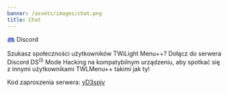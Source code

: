 ```yaml
---
banner: /assets/images/chat.png
title: Chat
---
```


<div id="discord" class="section-title">
    <svg fill="#6178C9" xmlns="http://www.w3.org/2000/svg" viewbox="0 0 50 50" width="18px" height="18px" style="vertical-align:middle;">
        <path d="M 41.625 10.769531 C 37.644531 7.566406 31.347656 7.023438 31.078125 7.003906 C 30.660156 6.96875 30.261719 7.203125 30.089844 7.589844 C 30.074219 7.613281 29.9375 7.929688 29.785156 8.421875 C 32.417969 8.867188 35.652344 9.761719 38.578125 11.578125 C 39.046875 11.867188 39.191406 12.484375 38.902344 12.953125 C 38.710938 13.261719 38.386719 13.429688 38.050781 13.429688 C 37.871094 13.429688 37.6875 13.378906 37.523438 13.277344 C 32.492188 10.15625 26.210938 10 25 10 C 23.789063 10 17.503906 10.15625 12.476563 13.277344 C 12.007813 13.570313 11.390625 13.425781 11.101563 12.957031 C 10.808594 12.484375 10.953125 11.871094 11.421875 11.578125 C 14.347656 9.765625 17.582031 8.867188 20.214844 8.425781 C 20.0625 7.929688 19.925781 7.617188 19.914063 7.589844 C 19.738281 7.203125 19.34375 6.960938 18.921875 7.003906 C 18.652344 7.023438 12.355469 7.566406 8.320313 10.8125 C 6.214844 12.761719 2 24.152344 2 34 C 2 34.175781 2.046875 34.34375 2.132813 34.496094 C 5.039063 39.605469 12.972656 40.941406 14.78125 41 C 14.789063 41 14.800781 41 14.8125 41 C 15.132813 41 15.433594 40.847656 15.621094 40.589844 L 17.449219 38.074219 C 12.515625 36.800781 9.996094 34.636719 9.851563 34.507813 C 9.4375 34.144531 9.398438 33.511719 9.765625 33.097656 C 10.128906 32.683594 10.761719 32.644531 11.175781 33.007813 C 11.234375 33.0625 15.875 37 25 37 C 34.140625 37 38.78125 33.046875 38.828125 33.007813 C 39.242188 32.648438 39.871094 32.683594 40.238281 33.101563 C 40.601563 33.515625 40.5625 34.144531 40.148438 34.507813 C 40.003906 34.636719 37.484375 36.800781 32.550781 38.074219 L 34.378906 40.589844 C 34.566406 40.847656 34.867188 41 35.1875 41 C 35.199219 41 35.210938 41 35.21875 41 C 37.027344 40.941406 44.960938 39.605469 47.867188 34.496094 C 47.953125 34.34375 48 34.175781 48 34 C 48 24.152344 43.785156 12.761719 41.625 10.769531 Z M 18.5 30 C 16.566406 30 15 28.210938 15 26 C 15 23.789063 16.566406 22 18.5 22 C 20.433594 22 22 23.789063 22 26 C 22 28.210938 20.433594 30 18.5 30 Z M 31.5 30 C 29.566406 30 28 28.210938 28 26 C 28 23.789063 29.566406 22 31.5 22 C 33.433594 22 35 23.789063 35 26 C 35 28.210938 33.433594 30 31.5 30 Z"/>
    </svg>
    Discord
</div>
<div class="section-body">
    <p>
        Szukasz społeczności użytkowników TWiLight Menu++? Dołącz do serwera Discord DS<sup>(i)</sup> Mode Hacking na kompatybilnym urządzeniu, aby spotkać się z innymi użytkownikami TWLMenu++ takimi jak ty!
    </p>
    <p>
        Kod zaproszenia serwera: <a href="https://discord.gg/yD3spjv">yD3spjv</a>
    </p>
</div>
